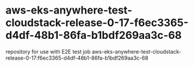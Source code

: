 # aws-eks-anywhere-test-cloudstack-release-0-17-f6ec3365-d4df-48b1-86fa-b1bdf269aa3c-68
repository for use with E2E test job aws-eks-anywhere-test-cloudstack-release-0-17:f6ec3365-d4df-48b1-86fa-b1bdf269aa3c-68
